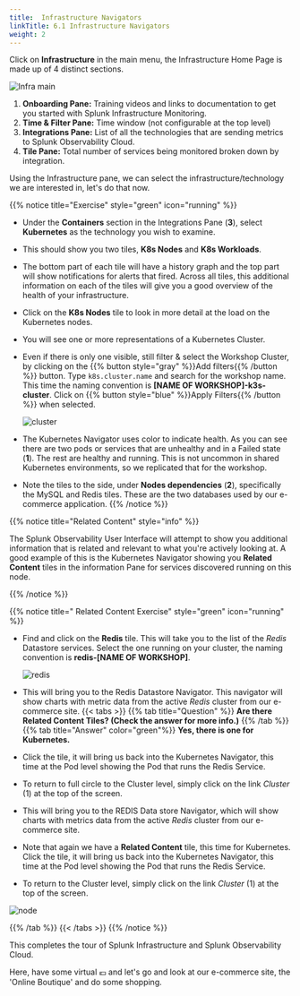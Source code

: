 ```yaml
---
title:  Infrastructure Navigators
linkTitle: 6.1 Infrastructure Navigators
weight: 2
---
```


Click on **Infrastructure** in the main menu, the Infrastructure Home Page is made up of 4 distinct sections.

![Infra main](../images/infrastructure-main.png)

1. **Onboarding Pane:** Training videos and links to documentation to get you started with Splunk Infrastructure Monitoring.
2. **Time & Filter Pane:** Time window (not configurable at the top level)
3. **Integrations Pane:** List of all the technologies that are sending metrics to Splunk Observability Cloud.
4. **Tile Pane:** Total number of services being monitored broken down by integration.

Using the Infrastructure pane, we can select the infrastructure/technology we are interested in, let's do that now.

{{% notice title="Exercise" style="green" icon="running" %}}

* Under the **Containers** section in the Integrations Pane (**3**), select **Kubernetes** as the technology you wish to examine.
* This should show you two tiles, **K8s Nodes** and **K8s Workloads**.
* The bottom part of each tile will have a history graph and the top part will show notifications for alerts that fired. Across all tiles, this additional information on each of the tiles will give you a good overview of the health of your infrastructure.
* Click on the **K8s Nodes** tile to look in more detail at the load on the Kubernetes nodes.
* You will see one or more representations of a Kubernetes Cluster.
* Even if there is only one visible, still filter & select the Workshop Cluster, by clicking on the {{% button style="gray" %}}Add filters{{% /button %}} button. Type `k8s.cluster.name` and search for the workshop name. This time the naming convention is **[NAME OF WORKSHOP]-k3s-cluster**. Click on {{% button style="blue" %}}Apply Filters{{% /button %}} when selected.

  ![cluster](../images/k8s-cluster.png)

* The Kubernetes Navigator uses color to indicate health. As you can see there are two pods or services that are unhealthy and in a Failed state (**1**). The rest are healthy and running. This is not uncommon in shared Kubernetes environments, so we replicated that for the workshop.
* Note the tiles to the side, under **Nodes dependencies** (**2**), specifically the MySQL and Redis tiles. These are the two databases used by our e-commerce application.
{{% /notice %}}

{{% notice title="Related Content" style="info" %}}

The Splunk Observability User Interface will attempt to show you additional information that is related and relevant to what you're actively looking at.
A good example of this is the Kubernetes Navigator showing you **Related Content** tiles in the information Pane for services discovered running on this node.

{{% /notice %}}

{{% notice title=" Related Content Exercise" style="green" icon="running" %}}

* Find and click on the **Redis** tile. This will take you to the list of the *Redis* Datastore services. Select the one running on your cluster, the naming convention is **redis-[NAME OF WORKSHOP]**.

  ![redis](../images/redis-2.png)

* This will bring you to the Redis Datastore Navigator. This navigator will show charts with metric data from the active *Redis* cluster from our e-commerce site.
{{< tabs >}}
{{% tab title="Question" %}}
**Are there Related Content Tiles? (Check the answer for more info.)**
{{% /tab %}}
{{% tab title="Answer" color="green"%}}
**Yes, there is one for Kubernetes.**
* Click the tile, it will bring us back into the Kubernetes Navigator, this time at the Pod level showing the Pod that runs the Redis Service.
* To return to full circle to the Cluster level, simply click on the link *Cluster* (1) at the top of the screen.
* This will bring you to the REDIS Data store Navigator, which will show charts with metrics data from the active *Redis* cluster from our e-commerce site.
* Note that again we have a **Related Content** tile, this time for Kubernetes. Click the tile, it will bring us back into the Kubernetes Navigator, this time at the Pod level showing the Pod that runs the Redis Service.
* To return to the Cluster level, simply click on the link *Cluster* (1) at the top of the screen.

 ![node](../images/node-link.png)

{{% /tab %}}
{{< /tabs >}}
{{% /notice %}}
<!-- 
Either move to the next page and run an *optional* but more detailed exercise based on Kubernetes and the data stores used in the *Online Boutique* application or just go shopping! -->

This completes the tour of Splunk Infrastructure and Splunk Observability Cloud.  

Here, have some virtual 💶 and let's go and look at our e-commerce site, the 'Online Boutique' and do some shopping.
